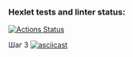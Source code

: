 ### Hexlet tests and linter status:
[![Actions Status](https://github.com/Veksil/frontend-project-46/workflows/hexlet-check/badge.svg)](https://github.com/Veksil/frontend-project-46/actions)

Шаг 3 
[![asciicast](https://asciinema.org/a/ui9SgxJU8qS6QqJIYa1y3Kj6T.svg)](https://asciinema.org/a/ui9SgxJU8qS6QqJIYa1y3Kj6T)